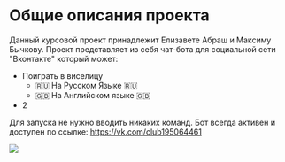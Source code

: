 # Общие описания проекта
Данный курсовой проект принадлежит Елизавете Абраш и Максиму Бычкову. Проект представляет из себя чат-бота для социальной сети "Вконтакте" который может:
<ul>
  <li>Поиграть в виселицу
    <ul>
      <li>🇷🇺 На Русском Языке 🇷🇺</li>
      <li>🇬🇧 На Английском языке 🇬🇧</li>
    </ul>
  </li>
  <li>2</li>
</ul>

Для запуска не нужно вводить никаких команд. Бот всегда активен и доступен по ссылке: https://vk.com/club195064461




<img src="https://github.com/izziantiya/trpp_bot/workflows/Deploy/badge.svg?branch=master"><br>
